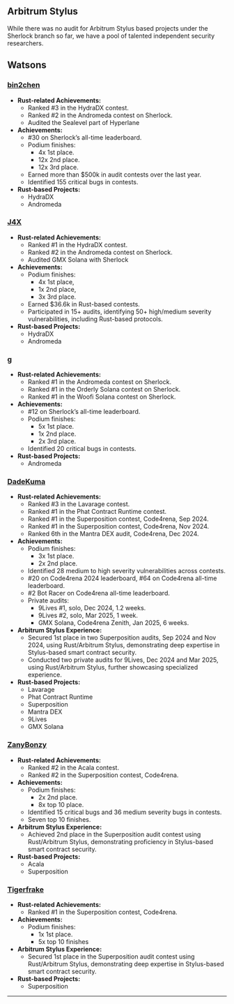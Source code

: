 ## Arbitrum Stylus

While there was no audit for Arbitrum Stylus based projects under the Sherlock branch so far, we have a pool of talented independent security researchers. 

## Watsons

### [bin2chen](https://audits.sherlock.xyz/watson/bin2chen)

- **Rust-related Achievements:**
  - Ranked #3 in the HydraDX contest.
  - Ranked #2 in the Andromeda contest on Sherlock.
  - Audited the Sealevel part of Hyperlane
- **Achievements:**
  - #30 on Sherlock’s all-time leaderboard.
  - Podium finishes:
    - 4x 1st place.
    - 12x 2nd place.
    - 12x 3rd place.
  - Earned more than $500k in audit contests over the last year.
  - Identified 155 critical bugs in contests.
- **Rust-based Projects:**
  - HydraDX
  - Andromeda

### [J4X](https://audits.sherlock.xyz/watson/J4X_)

- **Rust-related Achievements:**
  - Ranked #1 in the HydraDX contest.
  - Ranked #2 in the Andromeda contest on Sherlock.
  - Audited GMX Solana with Sherlock
- **Achievements:**
  - Podium finishes:
    - 4x 1st place, 
    - 1x 2nd place, 
    - 3x 3rd place.
  - Earned $36.6k in Rust-based contests.
  - Participated in 15+ audits, identifying 50+ high/medium severity vulnerabilities, including Rust-based protocols.
- **Rust-based Projects:**
  - HydraDX
  - Andromeda

### [g](https://audits.sherlock.xyz/watson/g)

- **Rust-related Achievements:**
  - Ranked #1 in the Andromeda contest on Sherlock.
  - Ranked #1 in the Orderly Solana contest on Sherlock.
  - Ranked #1 in the Woofi Solana contest on Sherlock.
- **Achievements:**
  - #12 on Sherlock’s all-time leaderboard.
  - Podium finishes:
    - 5x 1st place.
    - 1x 2nd place.
    - 2x 3rd place.
  - Identified 20 critical bugs in contests.
- **Rust-based Projects:**
  - Andromeda


### [DadeKuma](https://audits.sherlock.xyz/watson/DadeKuma)

- **Rust-related Achievements:**
  - Ranked #3 in the Lavarage contest.
  - Ranked #1 in the Phat Contract Runtime contest.
  - Ranked #1 in the Superposition contest, Code4rena, Sep 2024.
  - Ranked #1 in the Superposition contest, Code4rena, Nov 2024.
  - Ranked 6th in the Mantra DEX audit, Code4rena, Dec 2024.
- **Achievements:**
  - Podium finishes:
    - 3x 1st place.
    - 2x 2nd place.
  - Identified 28 medium to high severity vulnerabilities across contests.
  - #20 on Code4rena 2024 leaderboard, #64 on Code4rena all-time leaderboard.
  - #2 Bot Racer on Code4rena all-time leaderboard.
  - Private audits:
    - 9Lives #1, solo, Dec 2024, 1.2 weeks.
    - 9Lives #2, solo, Mar 2025, 1 week.
    - GMX Solana, Code4rena Zenith, Jan 2025, 6 weeks.
- **Arbitrum Stylus Experience:**
  - Secured 1st place in two Superposition audits, Sep 2024 and Nov 2024, using Rust/Arbitrum Stylus, demonstrating deep expertise in Stylus-based smart contract security.
  - Conducted two private audits for 9Lives, Dec 2024 and Mar 2025, using Rust/Arbitrum Stylus, further showcasing specialized experience.
- **Rust-based Projects:**
  - Lavarage
  - Phat Contract Runtime
  - Superposition
  - Mantra DEX
  - 9Lives
  - GMX Solana

### [ZanyBonzy](https://audits.sherlock.xyz/watson/ZanyBonzy)

- **Rust-related Achievements:**
  - Ranked #2 in the Acala contest.
  - Ranked #2 in the Superposition contest, Code4rena.
- **Achievements:**
  - Podium finishes:
    - 2x 2nd place.
    - 8x top 10 place.
  - Identified 15 critical bugs and 36 medium severity bugs in contests.
  - Seven top 10 finishes.
- **Arbitrum Stylus Experience:**
  - Achieved 2nd place in the Superposition audit contest using Rust/Arbitrum Stylus, demonstrating proficiency in Stylus-based smart contract security.
- **Rust-based Projects:**
  - Acala
  - Superposition


### [Tigerfrake](https://audits.sherlock.xyz/watson/Tigerfrake)

- **Rust-related Achievements:**
  - Ranked #1 in the Superposition contest, Code4rena.
- **Achievements:**
  - Podium finishes:
    - 1x 1st place.
    - 5x top 10 finishes
- **Arbitrum Stylus Experience:**
  - Secured 1st place in the Superposition audit contest using Rust/Arbitrum Stylus, demonstrating deep expertise in Stylus-based smart contract security.
- **Rust-based Projects:**
  - Superposition

---